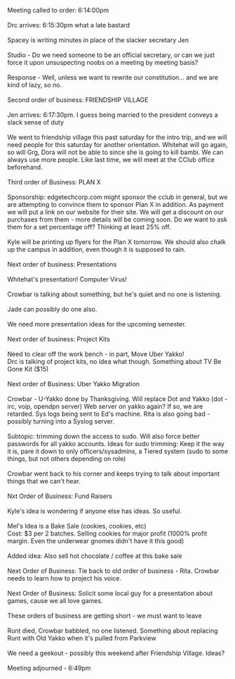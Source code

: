 Meeting called to order: 6:14:00pm<br />
<br />
Drc arrives: 6:15:30pm what a late bastard<br />
<br />
Spacey is writing minutes in place of the slacker secretary Jen<br />
<br />
Studio - Do we need someone to be an official secretary, or can we just force it upon unsuspecting noobs on a meeting by meeting basis?<br />
<br />
Response - Well, unless we want to rewrite our constitution... and we are kind of lazy, so no.<br />
<br />
Second order of business: FRIENDSHIP VILLAGE<br />
<br />
Jen arrives: 6:17:30pm. I guess being married to the president conveys a slack sense of duty<br />
<br />
We went to friendship village this past saturday for the intro trip, and we will need people for this saturday for another orientation.  Whitehat will go again, so will Grg, Dora will not be able to since she is going to kill bambi.  We can always use more people.  Like last time, we will meet at the CClub office beforehand.<br />
<br />
Third order of Business: PLAN X<br />
<br />
Sponsorship: edgetechcorp.com might sponsor the cclub in general, but we are attempting to convince them to sponsor Plan X in addition.  As payment we will put a link on our website for their site.  We will get a discount on our purchases from them - more details will be coming soon. Do we want to ask them for a set percentage off?  Thinking at least 25% off.<br />
<br />
Kyle will be printing up flyers for the Plan X tomorrow. We should also chalk up the campus in addition, even though it is supposed to rain.<br />
<br />
Next order of business: Presentations<br />
<br />
Whitehat's presentation!  Computer Virus!<br />
<br />
Crowbar is talking about something, but he's quiet and no one is listening.<br />
<br />
Jade can possibly do one also.<br />
<br />
We need more presentation ideas for the upcoming semester.<br />
<br />
Next order of business: Project Kits<br />
<br />
Need to clear off the work bench - in part, Move Uber Yakko!<br />
Drc is talking of project kits, no idea what though.  Something about TV Be Gone Kit ($15)<br />
<br />
Next order of Business: Uber Yakko Migration<br />
<br />
Crowbar - U-Yakko done by Thanksgiving.  Will replace Dot and Yakko (dot - irc, voip, opendpn server)  Web server on yakko again? If so, we are retarded.  Sys logs being sent to Ed's machine.  Rita is also going bad - possibly turning into a Syslog server.<br />
<br />
Subtopic: trimming down the access to sudo.  Will also force better passwords for all yakko accounts.  Ideas for sudo trimming: Keep it the way it is, pare it down to only officers/sysadmins, a Tiered system (sudo to some things, but not others depending on role)<br />
<br />
Crowbar went back to his corner and keeps trying to talk about important things that we can't hear.<br />
<br />
Nxt Order of Business: Fund Raisers<br />
<br />
Kyle's idea is wondering if anyone else has ideas. So useful.<br />
<br />
Mel's Idea is a Bake Sale (cookies, cookies, etc)<br />
Cost: $3 per 2 batches.  Selling cookies for major profit (1000% profit margin. Even the underwear gnomes didn't have it this good)<br />
<br />
Added idea: Also sell hot chocolate / coffee at this bake sale<br />
<br />
Next Order of Business: Tie back to old order of business - Rita. Crowbar needs to learn how to project his voice.<br />
<br />
Next Order of Business: Solicit some local guy for a presentation about games, cause we all love games.<br />
<br />
These orders of business are getting short - we must want to leave<br />
<br />
Runt died, Crowbar babbled, no one listened.  Something about replacing Runt with Old Yakko when it's pulled from Parkview<br />
<br />
We need a geekout - possibly this weekend after Friendship Village.  Ideas?<br />
<br />
Meeting adjourned - 6:49pm